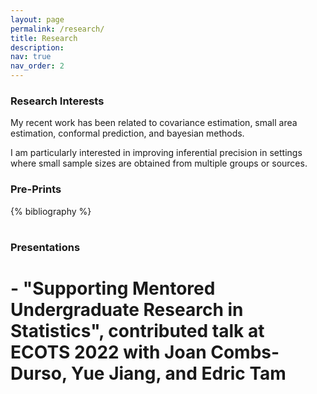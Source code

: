 ```yaml
---
layout: page
permalink: /research/
title: Research 
description:
nav: true
nav_order: 2
---
```


<h3>Research Interests</h3>

My recent work has been related to covariance estimation, small area estimation, conformal prediction, and bayesian methods.

I am particularly interested in improving inferential precision in settings where small sample sizes are obtained from multiple groups or sources. 

<h3>Pre-Prints</h3>

{% bibliography %}


# <h3> Presentations </h3>


# - "Supporting Mentored Undergraduate Research in Statistics", contributed talk at ECOTS 2022 with Joan Combs-Durso, Yue Jiang, and Edric Tam